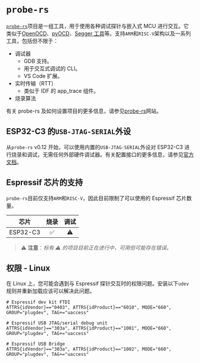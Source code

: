 # `probe-rs`

[`probe-rs`][probe-rs]项目是一组工具，用于使用各种调试探针与嵌入式 MCU 进行交互。它类似于[OpenOCD][openocd]、[pyOCD][pyocd]、[Segger 工具][segger-tools]等。支持`ARM`和`RISC-V`架构以及一系列工具，包括但不限于：

- 调试器
  - GDB 支持。
  - 用于交互式调试的 CLI。
  - VS Code 扩展。
- 实时传输（RTT）
  - 类似于 IDF 的 app_trace 组件。
- 烧录算法

有关 probe-rs 及如何设置项目的更多信息，请参见[probe-rs]网站。

[probe-rs]: https://probe.rs/
[openocd]: https://openocd.org/
[pyocd]: https://pyocd.io/
[segger-tools]: https://www.segger.com/

## ESP32-C3 的`USB-JTAG-SERIAL`外设

从`probe-rs` v0.12 开始，可以使用内置的`USB-JTAG-SERIAL`外设对 ESP32-C3 进行烧录和调试，无需任何外部硬件调试器。有关配置接口的更多信息，请参见[官方文档][official-documentation]。

[official-documentation]: https://docs.espressif.com/projects/esp-idf/en/latest/esp32c3/api-guides/jtag-debugging/configure-builtin-jtag.html

## Espressif 芯片的支持

`probe-rs`目前仅支持`ARM`和`RISC-V`，因此目前限制了可以使用的 Espressif 芯片数量。

|   芯片   | 烧录 | 调试 |
| :------: | :--: | :--: |
| ESP32-C3 |  ✅  |  ⚠️  |

> ⚠️ **注意**：_标有 ⚠️ 的项目目前正在进行中，可用但可能存在错误。_

## 权限 - Linux

在 Linux 上，您可能会遇到与 Espressif 探针交互时的权限问题。安装以下`udev`规则并重新加载应该可以解决此问题。

```text
# Espressif dev kit FTDI
ATTRS{idVendor}=="0403", ATTRS{idProduct}=="6010", MODE="660", GROUP="plugdev", TAG+="uaccess"

# Espressif USB JTAG/serial debug unit
ATTRS{idVendor}=="303a", ATTRS{idProduct}=="1001", MODE="660", GROUP="plugdev", TAG+="uaccess"

# Espressif USB Bridge
ATTRS{idVendor}=="303a", ATTRS{idProduct}=="1002", MODE="660", GROUP="plugdev", TAG+="uaccess"
```

<!-- TODO: 当probe-rs可以实际调试至少具有良好回溯等功能的C3时，在此处添加一个示例配置：参见https://github.com/probe-rs/probe-rs/issues/877 -->
